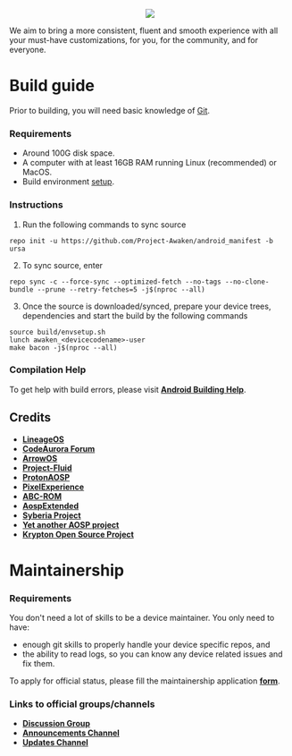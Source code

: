 <p align="center">
  <img src="https://i.imgur.com/lyJkVeK.png"/>
</p>

We aim to bring a more consistent, fluent and smooth experience with all your must-have customizations, for you, for the community, and for everyone.

# Build guide

Prior to building, you will need basic knowledge of [Git](https://www.atlassian.com/git/tutorials/atlassian-git-cheatsheet).

### Requirements
- Around 100G disk space.
- A computer with at least 16GB RAM running Linux (recommended) or MacOS.
- Build environment [setup](https://github.com/akhilnarang/scripts).

### Instructions
1. Run the following commands to sync source

```
repo init -u https://github.com/Project-Awaken/android_manifest -b ursa
```
2. To sync source, enter

```
repo sync -c --force-sync --optimized-fetch --no-tags --no-clone-bundle --prune --retry-fetches=5 -j$(nproc --all)
```

3. Once the source is downloaded/synced, prepare your device trees, dependencies and start the build by the following commands

```
source build/envsetup.sh
lunch awaken_<devicecodename>-user
make bacon -j$(nproc --all)
```

### Compilation Help
To get help with build errors, please visit [**Android Building Help**](https://t.me/AndroidBuildingHelp).

## Credits

 * [**LineageOS**](https://github.com/LineageOS)
 * [**CodeAurora Forum**](https://source.codeaurora.org/quic/la)
 * [**ArrowOS**](https://github.com/ArrowOS)
 * [**Project-Fluid**](https://github.com/Project-Fluid)
 * [**ProtonAOSP**](https://github.com/ProtonAOSP)
 * [**PixelExperience**](https://github.com/PixelExperience)
 * [**ABC-ROM**](https://github.com/ezio84)
 * [**AospExtended**](https://github.com/AospExtended)
 * [**Syberia Project**](https://github.com/syberia-project)
 * [**Yet another AOSP project**](https://github.com/Yaap)
 * [**Krypton Open Source Project**](https://github.com/Aosp-Krypton)

# Maintainership

### Requirements
You don't need a lot of skills to be a device maintainer. You only need to have:
- enough git skills to properly handle your device specific repos, and
- the ability to read logs, so you can know any device related issues and fix them.

To apply for official status, please fill the maintainership application [**form**](https://github.com/Project-Awaken/official_devices).

### Links to official groups/channels
- [**Discussion Group**](https://t.me/AwakenOSChat)
- [**Announcements Channel**](https://t.me/AwakenOSNews)
- [**Updates Channel**](https://t.me/AwakenOSUpdates)
